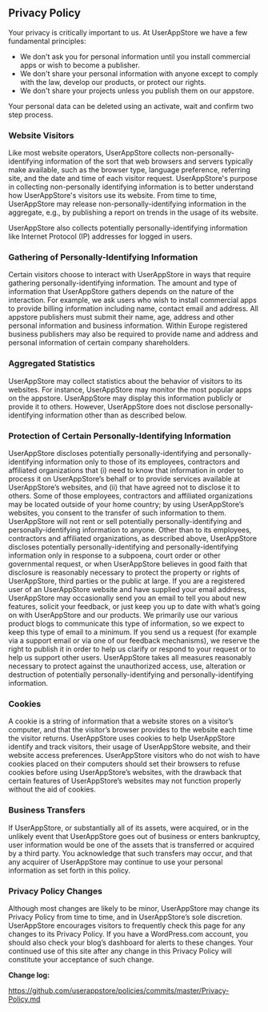 <!--
 This is the Privacy Policy for https://userappstore.com, forked from https://github.com/Automattic/legalmattic
 -->

## Privacy Policy

Your privacy is critically important to us. At UserAppStore we have a few fundamental principles:

*   We don't ask you for personal information until you install commercial apps or wish to become a publisher.
*   We don't share your personal information with anyone except to comply with the law, develop our products, or protect our rights.
*   We don't share your projects unless you publish them on our appstore.

Your personal data can be deleted using an activate, wait and confirm two step process.

### Website Visitors

Like most website operators, UserAppStore collects non-personally-identifying information of the sort that web browsers and servers typically make available, such as the browser type, language preference, referring site, and the date and time of each visitor request. UserAppStore's purpose in collecting non-personally identifying information is to better understand how UserAppStore's visitors use its website. From time to time, UserAppStore may release non-personally-identifying information in the aggregate, e.g., by publishing a report on trends in the usage of its website.

UserAppStore also collects potentially personally-identifying information like Internet Protocol (IP) addresses for logged in users.

### Gathering of Personally-Identifying Information

Certain visitors choose to interact with UserAppStore in ways that require gathering personally-identifying information. The amount and type of information that UserAppStore gathers depends on the nature of the interaction. For example, we ask users who wish to install commercial apps to provide billing information including name, contact email and address.  All appstore publishers must submit their name, age, address and other personal information and business information.  Within Europe registered business publishers may also be required to provide name and address and personal information of certain company shareholders.

### Aggregated Statistics

UserAppStore may collect statistics about the behavior of visitors to its websites. For instance, UserAppStore may monitor the most popular apps on the appstore. UserAppStore may display this information publicly or provide it to others. However, UserAppStore does not disclose personally-identifying information other than as described below.

### Protection of Certain Personally-Identifying Information

UserAppStore discloses potentially personally-identifying and personally-identifying information only to those of its employees, contractors and affiliated organizations that (i) need to know that information in order to process it on UserAppStore’s behalf or to provide services available at UserAppStore’s websites, and (ii) that have agreed not to disclose it to others. Some of those employees, contractors and affiliated organizations may be located outside of your home country; by using UserAppStore’s websites, you consent to the transfer of such information to them. UserAppStore will not rent or sell potentially personally-identifying and personally-identifying information to anyone. Other than to its employees, contractors and affiliated organizations, as described above, UserAppStore discloses potentially personally-identifying and personally-identifying information only in response to a subpoena, court order or other governmental request, or when UserAppStore believes in good faith that disclosure is reasonably necessary to protect the property or rights of UserAppStore, third parties or the public at large. If you are a registered user of an UserAppStore website and have supplied your email address, UserAppStore may occasionally send you an email to tell you about new features, solicit your feedback, or just keep you up to date with what’s going on with UserAppStore and our products. We primarily use our various product blogs to communicate this type of information, so we expect to keep this type of email to a minimum. If you send us a request (for example via a support email or via one of our feedback mechanisms), we reserve the right to publish it in order to help us clarify or respond to your request or to help us support other users. UserAppStore takes all measures reasonably necessary to protect against the unauthorized access, use, alteration or destruction of potentially personally-identifying and personally-identifying information.

### Cookies

A cookie is a string of information that a website stores on a visitor’s computer, and that the visitor’s browser provides to the website each time the visitor returns. UserAppStore uses cookies to help UserAppStore identify and track visitors, their usage of UserAppStore website, and their website access preferences. UserAppStore visitors who do not wish to have cookies placed on their computers should set their browsers to refuse cookies before using UserAppStore’s websites, with the drawback that certain features of UserAppStore’s websites may not function properly without the aid of cookies.

### Business Transfers

If UserAppStore, or substantially all of its assets, were acquired, or in the unlikely event that UserAppStore goes out of business or enters bankruptcy, user information would be one of the assets that is transferred or acquired by a third party. You acknowledge that such transfers may occur, and that any acquirer of UserAppStore may continue to use your personal information as set forth in this policy.

### Privacy Policy Changes

Although most changes are likely to be minor, UserAppStore may change its Privacy Policy from time to time, and in UserAppStore’s sole discretion. UserAppStore encourages visitors to frequently check this page for any changes to its Privacy Policy. If you have a WordPress.com account, you should also check your blog’s dashboard for alerts to these changes. Your continued use of this site after any change in this Privacy Policy will constitute your acceptance of such change.

**Change log:**

https://github.com/userappstore/policies/commits/master/Privacy-Policy.md